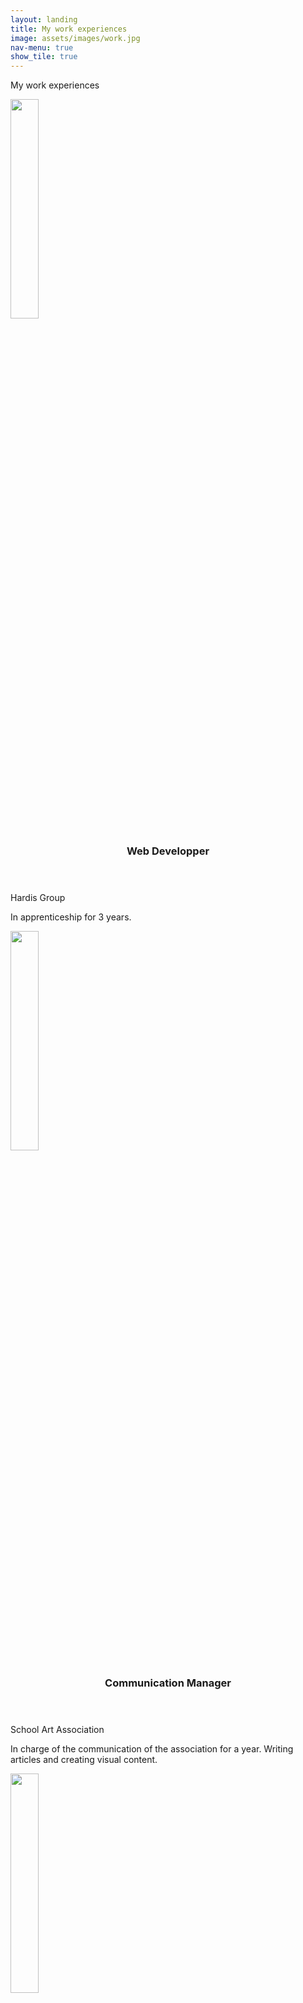 ```yaml
---
layout: landing
title: My work experiences
image: assets/images/work.jpg
nav-menu: true
show_tile: true
---
```


<!-- Main -->
<div id="main">

<!-- One -->
<section id="one">
	<div class="inner">
		<p>My work experiences</p>
	</div>
</section>

<!-- Two -->
<section id="two" class="spotlights">
	<section>
	<img src="{% link assets/images/Logo_Hardis_Group_.png %}" alt="" data-position="25% 25%" style="width:30%;"/>
		<div class="content">
			<div class="inner">
				<header class="major">
					<h3>Web Developper</h3>
				</header>
				<p>Hardis Group</p>
				<p>In apprenticeship for 3 years.</p>
			</div>
		</div>
	</section>
    <section>
		<img src="{% link assets/images/bda_logo.png %}" alt="" data-position="25% 25%" style="width:30%;"/>
		<div class="content">
			<div class="inner">
				<header class="major">
					<h3>Communication Manager</h3>
				</header>
				<p>School Art Association</p>
				<p>In charge of the communication of the association for a year. Writing articles and creating visual content.</p>
			</div>
		</div>
	</section>
	<section>
		<img src="{% link assets/images/st_logo.jpg %}" alt="" data-position="25% 25%" style="width:30%;"/>
		<div class="content">
			<div class="inner">
				<header class="major">
					<h3>ASP.NET Developer</h3>
				</header>
				<p>STMicroelectronics</p>
				<p>2 months internship developping an Web solution for a client.</p>
			</div>
		</div>
	</section>
	<section>
	<img src="{% link assets/images/telligo-logo.jpg %}" alt="" data-position="25% 25%" style="width:30%;"/>
		<div class="content">
			<div class="inner">
				<header class="major">
					<h3>Camp Instructor</h3>
				</header>
				<p>Telligo</p>
				<p>Work in a summer camp for children. In charge of children from 9 to 13 years old. The camp was on the subject of robots.</p>
			</div>
		</div>
	</section>
</section>

</div>
